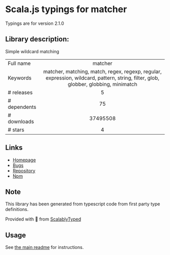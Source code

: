 
# Scala.js typings for matcher

Typings are for version 2.1.0

## Library description:
Simple wildcard matching

|                    |                 |
| ------------------ | :-------------: |
| Full name          | matcher |
| Keywords           | matcher, matching, match, regex, regexp, regular, expression, wildcard, pattern, string, filter, glob, globber, globbing, minimatch |
| # releases         | 5 |
| # dependents       | 75 |
| # downloads        | 37495508 |
| # stars            | 4 |

## Links
- [Homepage](https://github.com/sindresorhus/matcher#readme)
- [Bugs](https://github.com/sindresorhus/matcher/issues)
- [Repository](https://github.com/sindresorhus/matcher)
- [Npm](https://www.npmjs.com/package/matcher)
    


## Note
This library has been generated from typescript code from first party type definitions.

Provided with :purple_heart: from [ScalablyTyped](https://github.com/oyvindberg/ScalablyTyped)

## Usage
See [the main readme](../../readme.md) for instructions.


